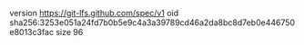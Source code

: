 version https://git-lfs.github.com/spec/v1
oid sha256:3253e051a24fd7b0b5e9c4a3a39789cd46a2da8bc8d7eb0e446750e8013c3fac
size 96
